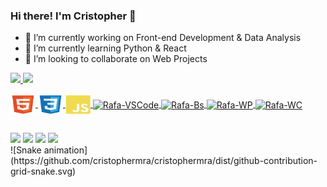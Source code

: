 ### Hi there! I'm Cristopher 👋

- 🔭 I’m currently working on Front-end Development & Data Analysis
- 🌱 I’m currently learning Python & React
- 👯 I’m looking to collaborate on Web Projects

<div>
<a href="https://github.com/cristophermra">
<img height="180em" src="https://github-readme-stats.vercel.app/api?username=cristophermra&show_icons=true&theme=nightowl"/>
<img height="180em" src="https://github-readme-stats.vercel.app/api/top-langs/?username=cristophermra&layout=compact&theme=nightowl"/>
</div>

<div style="display: inline_block"><br>
  <img align="center" alt="Rafa-HTML" height="30" width="40" src="https://raw.githubusercontent.com/devicons/devicon/master/icons/html5/html5-original.svg">
  <img align="center" alt="Rafa-CSS" height="30" width="40" src="https://raw.githubusercontent.com/devicons/devicon/master/icons/css3/css3-original.svg">
  <img align="center" alt="Rafa-Js" height="30" width="40" src="https://raw.githubusercontent.com/devicons/devicon/master/icons/javascript/javascript-plain.svg">
  <img align="center" alt="Rafa-VSCode" height="30" width="40" src="https://cdn.jsdelivr.net/gh/devicons/devicon/icons/vscode/vscode-original.svg">
  <img align="center" alt="Rafa-Bs" height="30" width="40" src="https://cdn.jsdelivr.net/gh/devicons/devicon/icons/bootstrap/bootstrap-original.svg">
  <img align="center" alt="Rafa-WP" height="30" width="40" src="https://cdn.jsdelivr.net/gh/devicons/devicon/icons/wordpress/wordpress-plain.svg">
  <img align="center" alt="Rafa-WC" height="30" width="40" src="https://cdn.jsdelivr.net/gh/devicons/devicon/icons/woocommerce/woocommerce-original.svg">
</div>

##

<div> 
  <a href="https://www.linkedin.com/in/roldanosky" target="_blank"><img src="https://img.shields.io/badge/-LinkedIn-%230077B5?style=for-the-badge&logo=linkedin&logoColor=white" target="_blank"></a>
  <a href="https://instagram.com/roldanosky" target="_blank"><img src="https://img.shields.io/badge/-Instagram-%23E4405F?style=for-the-badge&logo=instagram&logoColor=white" target="_blank"></a>
  <a href = "https://twitter.com/roldanosky_"><img src="https://img.shields.io/badge/Twitter-1DA1F2?style=for-the-badge&logo=twitter&logoColor=white" target="_blank"></a>
  <a href = "mailto:info@crisroldan.com"><img src="https://img.shields.io/badge/-Email-%23333?style=for-the-badge&logo=gmail&logoColor=white" target="_blank"></a> 
</div>

<div>
  ![Snake animation](https://github.com/cristophermra/cristophermra/dist/github-contribution-grid-snake.svg)
